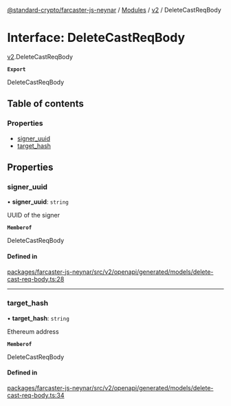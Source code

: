 [@standard-crypto/farcaster-js-neynar](../README.md) / [Modules](../modules.md) / [v2](../modules/v2.md) / DeleteCastReqBody

# Interface: DeleteCastReqBody

[v2](../modules/v2.md).DeleteCastReqBody

**`Export`**

DeleteCastReqBody

## Table of contents

### Properties

- [signer\_uuid](v2.DeleteCastReqBody.md#signer_uuid)
- [target\_hash](v2.DeleteCastReqBody.md#target_hash)

## Properties

### signer\_uuid

• **signer\_uuid**: `string`

UUID of the signer

**`Memberof`**

DeleteCastReqBody

#### Defined in

[packages/farcaster-js-neynar/src/v2/openapi/generated/models/delete-cast-req-body.ts:28](https://github.com/standard-crypto/farcaster-js/blob/main/packages/farcaster-js-neynar/src/v2/openapi/generated/models/delete-cast-req-body.ts#L28)

___

### target\_hash

• **target\_hash**: `string`

Ethereum address

**`Memberof`**

DeleteCastReqBody

#### Defined in

[packages/farcaster-js-neynar/src/v2/openapi/generated/models/delete-cast-req-body.ts:34](https://github.com/standard-crypto/farcaster-js/blob/main/packages/farcaster-js-neynar/src/v2/openapi/generated/models/delete-cast-req-body.ts#L34)
